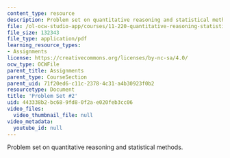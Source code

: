 ```yaml
---
content_type: resource
description: Problem set on quantitative reasoning and statistical methods.
file: /ol-ocw-studio-app/courses/11-220-quantitative-reasoning-statistical-methods-for-planners-i-spring-2009/443338b2bc689fd80f2ae020feb3cc06_MIT11_220s09_pset02.pdf
file_size: 132343
file_type: application/pdf
learning_resource_types:
- Assignments
license: https://creativecommons.org/licenses/by-nc-sa/4.0/
ocw_type: OCWFile
parent_title: Assignments
parent_type: CourseSection
parent_uid: 71f20ed6-c11c-2378-4c31-a4b30923f0b2
resourcetype: Document
title: 'Problem Set #2'
uid: 443338b2-bc68-9fd8-0f2a-e020feb3cc06
video_files:
  video_thumbnail_file: null
video_metadata:
  youtube_id: null
---
```

Problem set on quantitative reasoning and statistical methods.